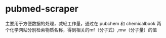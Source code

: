 # pubmed-scraper
主要用于方便数据的处理，减轻工作量，通过在 pubchem 和 chemicalbook 两个化学网站分别检索物质名称，得到相关的mf（分子式）,mw（分子量）的值
